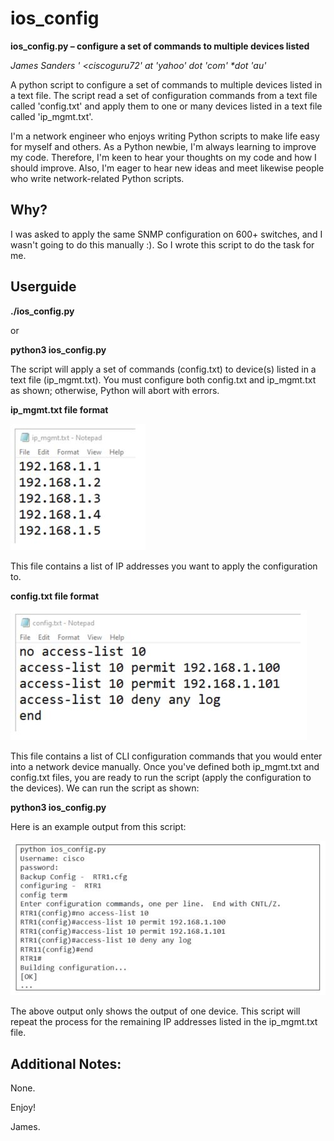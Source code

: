 # ios_config

**ios_config.py – configure a set of commands to multiple devices listed**

_James Sanders ' <ciscoguru72' *at* 'yahoo' *dot* 'com' *dot 'au'_

A python script to configure a set of commands to multiple devices listed in a text file. The script read a set of configuration commands from a text file called 'config.txt' and apply them to one or many devices listed in a text file called 'ip_mgmt.txt'.

I'm a network engineer who enjoys writing Python scripts to make life easy for myself and others. As a Python newbie, I'm always learning to improve my code. Therefore, I'm keen to hear your thoughts on my code and how I should improve. Also, I'm eager to hear new ideas and meet likewise people who write network-related Python scripts.

## Why?

I was asked to apply the same SNMP configuration on 600+ switches, and I wasn't going to do this manually :). So I wrote this script to do the task for me.

## Userguide

**./ios_config.py**

or 

**python3 ios_config.py**

The script will apply a set of commands (config.txt) to device(s) listed in a text file (ip_mgmt.txt). You must configure both config.txt and ip_mgmt.txt as shown; otherwise, Python will abort with errors.

**ip_mgmt.txt file format**

![ip_mgmt](https://github.com/Sandworks/images/blob/4a4cc638fc3625473af17f2c5421e458946e1d6e/ip_mgmt.jpg)

This file contains a list of IP addresses you want to apply the configuration to.

**config.txt file format**

![config](https://github.com/Sandworks/images/blob/4a4cc638fc3625473af17f2c5421e458946e1d6e/config.jpg)

This file contains a list of CLI configuration commands that you would enter into a network device manually.
Once you've defined both ip_mgmt.txt and config.txt files, you are ready to run the script (apply the configuration to the devices). We can run the script as shown:

**python3 ios_config.py**

Here is an example output from this script:

![ios_config](https://github.com/Sandworks/images/blob/4a4cc638fc3625473af17f2c5421e458946e1d6e/ios_config.jpg)

The above output only shows the output of one device. This script will repeat the process for the remaining IP addresses listed in the ip_mgmt.txt file.

## Additional Notes:

None.

Enjoy!

James.